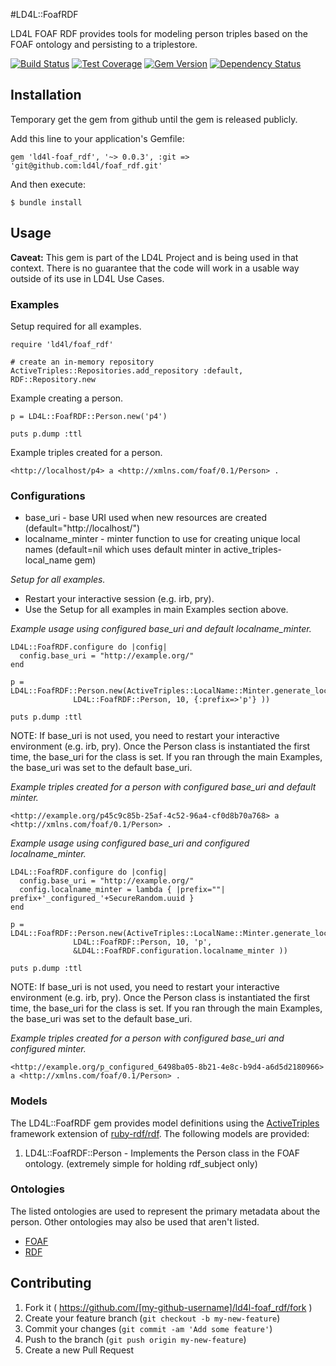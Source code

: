 #LD4L::FoafRDF

LD4L FOAF RDF provides tools for modeling person triples based on the FOAF ontology and persisting to a triplestore.

[![Build Status](https://travis-ci.org/ld4l/foaf_rdf.png?branch=master)](https://travis-ci.org/ld4l/foaf_rdf)
[![Test Coverage](https://img.shields.io/coveralls/ld4l/foaf_rdf.svg?branch=master)](https://coveralls.io/r/ld4l/foaf_rdf) 
[![Gem Version](https://badge.fury.io/rb/ld4l-foaf_rdf.svg)](http://badge.fury.io/rb/ld4l-foaf_rdf)
[![Dependency Status](https://www.versioneye.com/ruby/ld4l-foaf_rdf/0.0.4/badge.svg)](https://www.versioneye.com/ruby/ld4l-foaf_rdf/0.0.4)
   

## Installation

Temporary get the gem from github until the gem is released publicly.

Add this line to your application's Gemfile:

<!--    gem 'ld4l-foaf_rdf' -->
    gem 'ld4l-foaf_rdf', '~> 0.0.3', :git => 'git@github.com:ld4l/foaf_rdf.git'
    

And then execute:

    $ bundle install

<!--
Or install it yourself as:

    $ gem install ld4l-foaf_rdf
-->


## Usage

**Caveat:** This gem is part of the LD4L Project and is being used in that context.  There is no guarantee that the 
code will work in a usable way outside of its use in LD4L Use Cases.

### Examples

Setup required for all examples.
```
require 'ld4l/foaf_rdf'

# create an in-memory repository
ActiveTriples::Repositories.add_repository :default, RDF::Repository.new
```

Example creating a person.
```
p = LD4L::FoafRDF::Person.new('p4')

puts p.dump :ttl
```

Example triples created for a person.
```
<http://localhost/p4> a <http://xmlns.com/foaf/0.1/Person> .
```


### Configurations

* base_uri - base URI used when new resources are created (default="http://localhost/")
* localname_minter - minter function to use for creating unique local names (default=nil which uses default minter in active_triples-local_name gem)

*Setup for all examples.*

* Restart your interactive session (e.g. irb, pry).
* Use the Setup for all examples in main Examples section above.

*Example usage using configured base_uri and default localname_minter.*
```
LD4L::FoafRDF.configure do |config|
  config.base_uri = "http://example.org/"
end

p = LD4L::FoafRDF::Person.new(ActiveTriples::LocalName::Minter.generate_local_name(
              LD4L::FoafRDF::Person, 10, {:prefix=>'p'} ))

puts p.dump :ttl
```
NOTE: If base_uri is not used, you need to restart your interactive environment (e.g. irb, pry).  Once the 
  Person class is instantiated the first time, the base_uri for the class is set.  If you ran
  through the main Examples, the base_uri was set to the default base_uri.


*Example triples created for a person with configured base_uri and default minter.*
```
<http://example.org/p45c9c85b-25af-4c52-96a4-cf0d8b70a768> a <http://xmlns.com/foaf/0.1/Person> .
```

*Example usage using configured base_uri and configured localname_minter.*
```
LD4L::FoafRDF.configure do |config|
  config.base_uri = "http://example.org/"
  config.localname_minter = lambda { |prefix=""| prefix+'_configured_'+SecureRandom.uuid }
end

p = LD4L::FoafRDF::Person.new(ActiveTriples::LocalName::Minter.generate_local_name(
              LD4L::FoafRDF::Person, 10, 'p',
              &LD4L::FoafRDF.configuration.localname_minter ))

puts p.dump :ttl
```
NOTE: If base_uri is not used, you need to restart your interactive environment (e.g. irb, pry).  Once the 
  Person class is instantiated the first time, the base_uri for the class is set.  If you ran
  through the main Examples, the base_uri was set to the default base_uri.


*Example triples created for a person with configured base_uri and configured minter.*
```
<http://example.org/p_configured_6498ba05-8b21-4e8c-b9d4-a6d5d2180966> a <http://xmlns.com/foaf/0.1/Person> .
```


### Models

The LD4L::FoafRDF gem provides model definitions using the 
[ActiveTriples](https://github.com/ActiveTriples/ActiveTriples) framework extension of 
[ruby-rdf/rdf](https://github.com/ruby-rdf/rdf).  The following models are provided:

1. LD4L::FoafRDF::Person - Implements the Person class in the FOAF ontology.  (extremely simple for holding rdf_subject only)


### Ontologies

The listed ontologies are used to represent the primary metadata about the person.
Other ontologies may also be used that aren't listed.
 
* [FOAF](http://xmlns.com/foaf/spec/)
* [RDF](http://www.w3.org/TR/rdf-syntax-grammar/)


## Contributing

1. Fork it ( https://github.com/[my-github-username]/ld4l-foaf_rdf/fork )
2. Create your feature branch (`git checkout -b my-new-feature`)
3. Commit your changes (`git commit -am 'Add some feature'`)
4. Push to the branch (`git push origin my-new-feature`)
5. Create a new Pull Request
